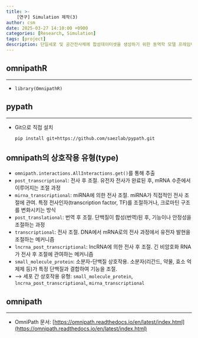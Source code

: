 ```yaml
---
title: >-
    [연구] Simulation 제작(3)
author: csm
date: 2025-03-27 14:10:00 +0900
categories: [Research, Simulation]
tags: [project]
description: 단일세포 및 공간전사체에 합성데이터셋을 생성하기 위한 동역학 모델 프레임워크
---
```


## omnipathR
---
- `library(OmnipathR)`


## pypath
---
- Git으로 직접 설치
    ```
    pip install git+https://github.com/saezlab/pypath.git
    ```

## omnipath의 상호작용 유형(type)
- `omnipath.interactions.AllInteractions.get()`를 통해 추출
- `post_transcriptional`: 전사 후 조절. 유전자 전사가 완료된 후, mRNA 수준에서 이루어지는 조절 과정
- `mirna_transcriptional`: miRNA에 의한 전사 조절. miRNA가 직접적인 전사 조절에 관여. 특정 전사인자(transcription factor, TF)를 조절하거나, 크로마틴 구조를 변화시키는 방식
- `post_translational`: 번역 후 조절. 단백질이 합성(번역)된 후, 기능이나 안정성을 조절하는 과정
- `transcriptional`: 전사 조절. DNA에서 mRNA로의 전사 과정에서 유전자 발현을 조절하는 메커니즘
- `lncrna_post_transcriptional`: lncRNA에 의한 전사 후 조절. 긴 비암호화 RNA가 전사 후 조절에 관여하는 메커니즘
- `small_molecule_protein`: 소분자-단백질 상호작용. 소분자(리간드, 약물, 효소 억제제 등)가 특정 단백질과 결합하여 기능을 조절. 
- ⟶ 세포 간 상호작용 유형: `small_molecule_protein`, `lncrna_post_transcriptional`, `mirna_transcriptional`

<script src="https://gist.github.com/choisunmi00/8272b03a29270b164773e36787ee1900.js"></script>

## omnipath
---
- OmniPath 문서: [https://omnipath.readthedocs.io/en/latest/index.html](https://omnipath.readthedocs.io/en/latest/index.html)